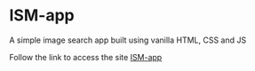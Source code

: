 # ISM-app
A simple image search app built using vanilla HTML, CSS and JS

Follow the link to access the site
[ISM-app](https://austinmonde.github.io/ISM-app/)
